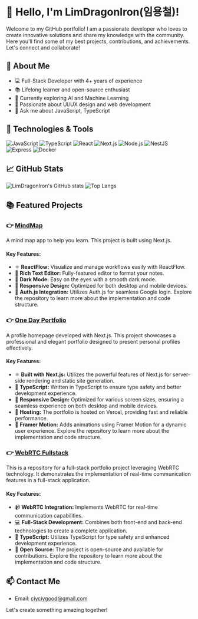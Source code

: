 # 👋 Hello, I'm LimDragonIron(임용철)!

Welcome to my GitHub portfolio! I am a passionate developer who loves to create innovative solutions and share my knowledge with the community. Here you'll find some of my best projects, contributions, and achievements. Let's connect and collaborate!

## 🚀 About Me

- 💻 Full-Stack Developer with 4+ years of experience
- 📚 Lifelong learner and open-source enthusiast
- 🌱 Currently exploring AI and Machine Learning
- 🎨 Passionate about UI/UX design and web development
- 💬 Ask me about JavaScript, TypeScript

## 🔧 Technologies & Tools

![JavaScript](https://img.shields.io/badge/-JavaScript-F7DF1E?style=flat&logo=javascript&logoColor=black)
![TypeScript](https://img.shields.io/badge/-TypeScript-3178C6?style=flat&logo=typescript&logoColor=white)
![React](https://img.shields.io/badge/-React-61DAFB?style=flat&logo=react&logoColor=black)
![Next.js](https://img.shields.io/badge/-Next.js-000000?style=flat&logo=next.js&logoColor=white)
![Node.js](https://img.shields.io/badge/-Node.js-339933?style=flat&logo=node.js&logoColor=white)
![NestJS](https://img.shields.io/badge/-NestJS-E0234E?style=flat&logo=nestjs&logoColor=white)
![Express](https://img.shields.io/badge/-Express-000000?style=flat&logo=express&logoColor=white)
![Docker](https://img.shields.io/badge/-Docker-2496ED?style=flat&logo=docker&logoColor=white)

## 📈 GitHub Stats

![LimDragonIron's GitHub stats](https://github-readme-stats.vercel.app/api?username=LimDragonIron&hide=stars,contribs_icons=true&theme=dracula)
![Top Langs](https://github-readme-stats.vercel.app/api/top-langs/?username=LimDragonIron&layout=compact&theme=radical)


## 📚 Featured Projects
### 👉 [MindMap](https://github.com/LimDragonIron/mine-memo)
A mind map app to help you learn. This project is built using Next.js.

#### Key Features:
- ⚛️ **ReactFlow:** Visualize and manage workflows easily with ReactFlow.
- 📝 **Rich Text Editor:** Fully-featured editor to format your notes.
- 🌙 **Dark Mode:** Easy on the eyes with a smooth dark mode.
- 📱 **Responsive Design:** Optimized for both desktop and mobile devices.
- 🔐 **Auth.js Integration:** Utilizes Auth.js for seamless Google login.
Explore the repository to learn more about the implementation and code structure.

### 👉 [One Day Portfolio](https://github.com/LimDragonIron/one-day-portfolio)
A profile homepage developed with Next.js. This project showcases a professional and elegant portfolio designed to present personal profiles effectively.

#### Key Features:
- ⚛️ **Built with Next.js:** Utilizes the powerful features of Next.js for server-side rendering and static site generation.
- 📝 **TypeScript:** Written in TypeScript to ensure type safety and better development experience.
- 🌙 **Responsive Design:** Optimized for various screen sizes, ensuring a seamless experience on both desktop and mobile devices.
- 🚀 **Hosting:** The portfolio is hosted on Vercel, providing fast and reliable performance.
- 🎨 **Framer Motion:** Adds animations using Framer Motion for a dynamic user experience.
Explore the repository to learn more about the implementation and code structure.

### 👉 [WebRTC Fullstack](https://github.com/LimDragonIron/webrtc-fullstack)
This is a repository for a full-stack portfolio project leveraging WebRTC technology. It demonstrates the implementation of real-time communication features in a full-stack application.

#### Key Features:
- 📹 **WebRTC Integration:** Implements WebRTC for real-time communication capabilities.
- 💻 **Full-Stack Development:** Combines both front-end and back-end technologies to create a complete application.
- 📝 **TypeScript:** Utilizes TypeScript for type safety and enhanced development experience.
- 🌟 **Open Source:** The project is open-source and available for contributions.
Explore the repository to learn more about the implementation and code structure.

## 📫 Contact Me

- Email: ciyciygood@gmail.com

Let's create something amazing together!
